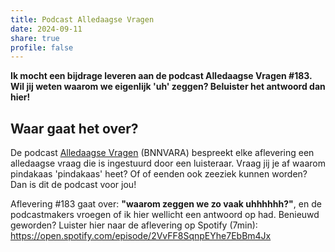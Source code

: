 ```yaml
---
title: Podcast Alledaagse Vragen
date: 2024-09-11
share: true
profile: false
---
```


**Ik mocht een bijdrage leveren aan de podcast Alledaagse Vragen \#183. Wil jij weten waarom we eigenlijk 'uh' zeggen? Beluister het antwoord dan hier!**

<!--more-->

## Waar gaat het over?

De podcast [Alledaagse Vragen](https://open.spotify.com/show/1lr6j4z70G5xke70V6nHhI) (BNNVARA) bespreekt elke aflevering een alledaagse vraag die is ingestuurd door een luisteraar. Vraag jij je af waarom pindakaas 'pindakaas' heet? Of of eenden ook zeeziek kunnen worden? Dan is dit de podcast voor jou!

Aflevering #183 gaat over: **"waarom zeggen we zo vaak uhhhhhh?"**, en de podcastmakers vroegen of ik hier wellicht een antwoord op had. Benieuwd geworden? Luister hier naar de aflevering op Spotify (7min): https://open.spotify.com/episode/2VvFF8SqnpEYhe7EbBm4Jx
